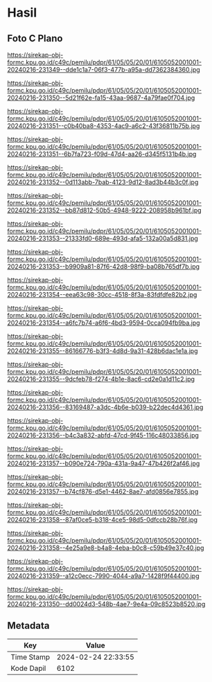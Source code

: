 # Hasil

## Foto C Plano

https://sirekap-obj-formc.kpu.go.id/c49c/pemilu/pdpr/61/05/05/20/01/6105052001001-20240216-231349--dde1c1a7-06f3-477b-a95a-dd7362384360.jpg

https://sirekap-obj-formc.kpu.go.id/c49c/pemilu/pdpr/61/05/05/20/01/6105052001001-20240216-231350--5d21f62e-fa15-43aa-9687-4a79fae0f704.jpg

https://sirekap-obj-formc.kpu.go.id/c49c/pemilu/pdpr/61/05/05/20/01/6105052001001-20240216-231351--c0b40ba8-4353-4ac9-a6c2-43f36811b75b.jpg

https://sirekap-obj-formc.kpu.go.id/c49c/pemilu/pdpr/61/05/05/20/01/6105052001001-20240216-231351--6b7fa723-f09d-47d4-aa26-d345f5131b4b.jpg

https://sirekap-obj-formc.kpu.go.id/c49c/pemilu/pdpr/61/05/05/20/01/6105052001001-20240216-231352--0d113abb-7bab-4123-9d12-8ad3b44b3c0f.jpg

https://sirekap-obj-formc.kpu.go.id/c49c/pemilu/pdpr/61/05/05/20/01/6105052001001-20240216-231352--bb87d812-50b5-4948-9222-208958b961bf.jpg

https://sirekap-obj-formc.kpu.go.id/c49c/pemilu/pdpr/61/05/05/20/01/6105052001001-20240216-231353--21333fd0-689e-493d-afa5-132a00a5d831.jpg

https://sirekap-obj-formc.kpu.go.id/c49c/pemilu/pdpr/61/05/05/20/01/6105052001001-20240216-231353--b9909a81-87f6-42d8-98f9-ba08b765df7b.jpg

https://sirekap-obj-formc.kpu.go.id/c49c/pemilu/pdpr/61/05/05/20/01/6105052001001-20240216-231354--eea63c98-30cc-4518-8f3a-83fdfdfe82b2.jpg

https://sirekap-obj-formc.kpu.go.id/c49c/pemilu/pdpr/61/05/05/20/01/6105052001001-20240216-231354--a6fc7b74-a6f6-4bd3-9594-0cca094fb9ba.jpg

https://sirekap-obj-formc.kpu.go.id/c49c/pemilu/pdpr/61/05/05/20/01/6105052001001-20240216-231355--86166776-b3f3-4d8d-9a31-428b6dac1e1a.jpg

https://sirekap-obj-formc.kpu.go.id/c49c/pemilu/pdpr/61/05/05/20/01/6105052001001-20240216-231355--9dcfeb78-f274-4b1e-8ac6-cd2e0a1d11c2.jpg

https://sirekap-obj-formc.kpu.go.id/c49c/pemilu/pdpr/61/05/05/20/01/6105052001001-20240216-231356--83169487-a3dc-4b6e-b039-b22dec4d4361.jpg

https://sirekap-obj-formc.kpu.go.id/c49c/pemilu/pdpr/61/05/05/20/01/6105052001001-20240216-231356--b4c3a832-abfd-47cd-9f45-116c48033856.jpg

https://sirekap-obj-formc.kpu.go.id/c49c/pemilu/pdpr/61/05/05/20/01/6105052001001-20240216-231357--b090e724-790a-431a-9a47-47b426f2af46.jpg

https://sirekap-obj-formc.kpu.go.id/c49c/pemilu/pdpr/61/05/05/20/01/6105052001001-20240216-231357--b74cf876-d5e1-4462-8ae7-afd0856e7855.jpg

https://sirekap-obj-formc.kpu.go.id/c49c/pemilu/pdpr/61/05/05/20/01/6105052001001-20240216-231358--87af0ce5-b318-4ce5-98d5-0dfccb28b76f.jpg

https://sirekap-obj-formc.kpu.go.id/c49c/pemilu/pdpr/61/05/05/20/01/6105052001001-20240216-231358--4e25a9e8-b4a8-4eba-b0c8-c59b49e37c40.jpg

https://sirekap-obj-formc.kpu.go.id/c49c/pemilu/pdpr/61/05/05/20/01/6105052001001-20240216-231359--a12c0ecc-7990-4044-a9a7-1428f9f44400.jpg

https://sirekap-obj-formc.kpu.go.id/c49c/pemilu/pdpr/61/05/05/20/01/6105052001001-20240216-231350--dd0024d3-548b-4ae7-9e4a-09c8523b8520.jpg


## Metadata

| Key        | Value               |
| ---------- | ------------------- |
| Time Stamp | 2024-02-24 22:33:55 |
| Kode Dapil | 6102                |



